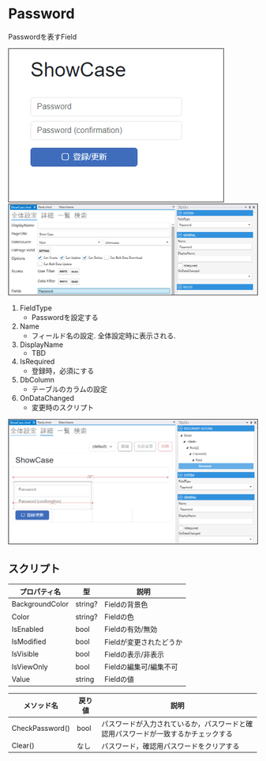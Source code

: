 # Password

Passwordを表すField

<img src="images/Password表示.png" alt="Password表示" title="Password表示" style="border: 1px solid;">

<img src="images/Password設定.png" alt="Password設定" title="Password設定" style="border: 1px solid;" >

1. FieldType
    - Passwordを設定する
2. Name
    - フィールド名の設定. 全体設定時に表示される.
3. DisplayName
    - TBD
4. IsRequired
    - 登録時，必須にする
5. DbColumn
    - テーブルのカラムの設定
6. OnDataChanged
    - 変更時のスクリプト

<img src="images/Password詳細.png" alt="Password詳細" title="Password詳細" style="border: 1px solid;">

## スクリプト
| プロパティ名          | 型        | 説明             |
|-----------------|----------|----------------|
| BackgroundColor | string?  | Fieldの背景色      | 
| Color           | string?  | Fieldの色        |
| IsEnabled       | bool     | Fieldの有効/無効    |
| IsModified      | bool     | Fieldが変更されたどうか |
| IsVisible       | bool     | Fieldの表示/非表示   |
| IsViewOnly      | bool     | Fieldの編集可/編集不可 |
| Value           | string   | Fieldの値        |

| メソッド名           | 戻り値  | 説明                                        |
|-----------------|------|-------------------------------------------|
| CheckPassword() | bool | パスワードが入力されているか，パスワードと確認用パスワードが一致するかチェックする |
| Clear()         | なし   | パスワード，確認用パスワードをクリアする                      |


